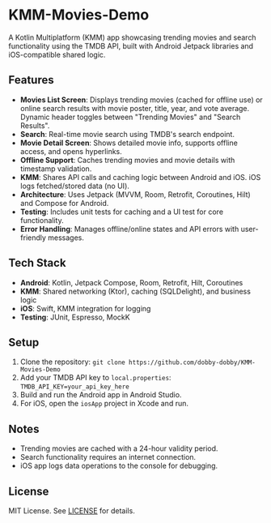 # KMM-Movies-Demo

A Kotlin Multiplatform (KMM) app showcasing trending movies and search functionality using the TMDB API, built with Android Jetpack libraries and iOS-compatible shared logic.

## Features
- **Movies List Screen**: Displays trending movies (cached for offline use) or online search results with movie poster, title, year, and vote average. Dynamic header toggles between "Trending Movies" and "Search Results".
- **Search**: Real-time movie search using TMDB's search endpoint.
- **Movie Detail Screen**: Shows detailed movie info, supports offline access, and opens hyperlinks.
- **Offline Support**: Caches trending movies and movie details with timestamp validation.
- **KMM**: Shares API calls and caching logic between Android and iOS. iOS logs fetched/stored data (no UI).
- **Architecture**: Uses Jetpack (MVVM, Room, Retrofit, Coroutines, Hilt) and Compose for Android.
- **Testing**: Includes unit tests for caching and a UI test for core functionality.
- **Error Handling**: Manages offline/online states and API errors with user-friendly messages.

## Tech Stack
- **Android**: Kotlin, Jetpack Compose, Room, Retrofit, Hilt, Coroutines
- **KMM**: Shared networking (Ktor), caching (SQLDelight), and business logic
- **iOS**: Swift, KMM integration for logging
- **Testing**: JUnit, Espresso, MockK

## Setup
1. Clone the repository: `git clone https://github.com/dobby-dobby/KMM-Movies-Demo`
2. Add your TMDB API key to `local.properties`: `TMDB_API_KEY=your_api_key_here`
3. Build and run the Android app in Android Studio.
4. For iOS, open the `iosApp` project in Xcode and run.

## Notes
- Trending movies are cached with a 24-hour validity period.
- Search functionality requires an internet connection.
- iOS app logs data operations to the console for debugging.

## License
MIT License. See [LICENSE](LICENSE) for details.
